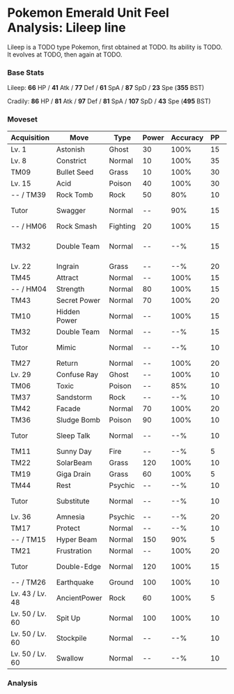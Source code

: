 # Pokemon Emerald Unit Feel Analysis: Lileep line

Lileep is a TODO type Pokemon, first obtained at TODO. Its ability is TODO. It evolves at TODO, then again at TODO.

### Base Stats

Lileep: **66** HP / **41** Atk / **77** Def / **61** SpA / **87** SpD / **23** Spe (**355** BST)

Cradily: **86** HP / **81** Atk / **97** Def / **81** SpA / **107** SpD / **43** Spe (**495** BST)

### Moveset

|Acquisition    |Move        |Type    |Power|Accuracy|PP |Notes                    |
|---            |---         |---     |---  |---     |---|---                      |
|Lv. 1          |Astonish    |Ghost   |30   |100%    |15 |                         |
|Lv. 8          |Constrict   |Normal  |10   |100%    |35 |                         |
|TM09           |Bullet Seed |Grass   |10   |100%    |30 |                         |
|Lv. 15         |Acid        |Poison  |40   |100%    |30 |                         |
|-- / TM39      |Rock Tomb   |Rock    |50   |80%     |10 |                         |
|Tutor          |Swagger     |Normal  |--   |90%     |15 |Emerald only             |
|-- / HM06      |Rock Smash  |Fighting|20   |100%    |15 |                         |
|TM32           |Double Team |Normal  |--   |--%     |15 |Buy at Game Corner       |
|Lv. 22         |Ingrain     |Grass   |--   |--%     |20 |                         |
|TM45           |Attract     |Normal  |--   |100%    |15 |                         |
|-- / HM04      |Strength    |Normal  |80   |100%    |15 |                         |
|TM43           |Secret Power|Normal  |70   |100%    |20 |                         |
|TM10           |Hidden Power|Normal  |--   |100%    |15 |                         |
|TM32           |Double Team |Normal  |--   |--%     |15 |                         |
|Tutor          |Mimic       |Normal  |--   |--%     |10 |Emerald only             |
|TM27           |Return      |Normal  |--   |100%    |20 |                         |
|Lv. 29         |Confuse Ray |Ghost   |--   |100%    |10 |                         |
|TM06           |Toxic       |Poison  |--   |85%     |10 |                         |
|TM37           |Sandstorm   |Rock    |--   |--%     |10 |                         |
|TM42           |Facade      |Normal  |70   |100%    |20 |                         |
|TM36           |Sludge Bomb |Poison  |90   |100%    |10 |                         |
|Tutor          |Sleep Talk  |Normal  |--   |--%     |10 |Emerald only             |
|TM11           |Sunny Day   |Fire    |--   |--%     |5  |                         |
|TM22           |SolarBeam   |Grass   |120  |100%    |10 |                         |
|TM19           |Giga Drain  |Grass   |60   |100%    |5  |                         |
|TM44           |Rest        |Psychic |--   |--%     |10 |                         |
|Tutor          |Substitute  |Normal  |--   |--%     |10 |Emerald only             |
|Lv. 36         |Amnesia     |Psychic |--   |--%     |20 |                         |
|TM17           |Protect     |Normal  |--   |--%     |10 |                         |
|-- / TM15      |Hyper Beam  |Normal  |150  |90%     |5  |                         |
|TM21           |Frustration |Normal  |--   |100%    |20 |                         |
|Tutor          |Double-Edge |Normal  |120  |100%    |15 |Emerald only             |
|-- / TM26      |Earthquake  |Ground  |100  |100%    |10 |                         |
|Lv. 43 / Lv. 48|AncientPower|Rock    |60   |100%    |5  |                         |
|Lv. 50 / Lv. 60|Spit Up     |Normal  |100  |100%    |10 |                         |
|Lv. 50 / Lv. 60|Stockpile   |Normal  |--   |--%     |10 |                         |
|Lv. 50 / Lv. 60|Swallow     |Normal  |--   |--%     |10 |                         |

### Analysis